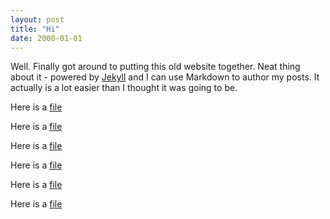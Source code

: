 ```yaml
---
layout: post
title: "Hi"
date: 2000-01-01
---
```


Well. Finally got around to putting this old website together. Neat thing about it - powered by [Jekyll](http://jekyllrb.com) and I can use Markdown to author my posts. It actually is a lot easier than I thought it was going to be.

Here is a [file]({{site.baseurl}}/a.pdf)

Here is a [file]({{site.baseurl}}/css/cheat.pdf)

Here is a [file]({{site.baseurl}}/_docs/ml-lecture03.pdf)

Here is a [file](ml-lecture03.pdf)

Here is a [file]({{site.baseurl}}{{post.url}}/ml-lecture03.pdf)

Here is a [file]({{post.url}}/ml-lecture03.pdf)
